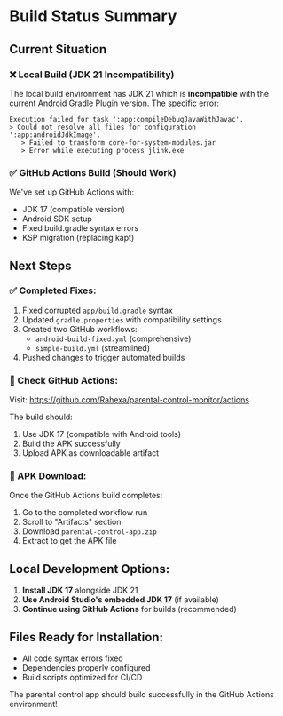 # Build Status Summary

## Current Situation

### ❌ Local Build (JDK 21 Incompatibility)
The local build environment has JDK 21 which is **incompatible** with the current Android Gradle Plugin version. The specific error:

```
Execution failed for task ':app:compileDebugJavaWithJavac'.
> Could not resolve all files for configuration ':app:androidJdkImage'.
   > Failed to transform core-for-system-modules.jar
   > Error while executing process jlink.exe
```

### ✅ GitHub Actions Build (Should Work)
We've set up GitHub Actions with:
- JDK 17 (compatible version)
- Android SDK setup
- Fixed build.gradle syntax errors
- KSP migration (replacing kapt)

## Next Steps

### ✅ Completed Fixes:
1. Fixed corrupted `app/build.gradle` syntax
2. Updated `gradle.properties` with compatibility settings  
3. Created two GitHub workflows:
   - `android-build-fixed.yml` (comprehensive)
   - `simple-build.yml` (streamlined)
4. Pushed changes to trigger automated builds

### 🔄 Check GitHub Actions:
Visit: https://github.com/Rahexa/parental-control-monitor/actions

The build should:
1. Use JDK 17 (compatible with Android tools)
2. Build the APK successfully 
3. Upload APK as downloadable artifact

### 📱 APK Download:
Once the GitHub Actions build completes:
1. Go to the completed workflow run
2. Scroll to "Artifacts" section
3. Download `parental-control-app.zip`
4. Extract to get the APK file

## Local Development Options:
1. **Install JDK 17** alongside JDK 21
2. **Use Android Studio's embedded JDK 17** (if available)
3. **Continue using GitHub Actions** for builds (recommended)

## Files Ready for Installation:
- All code syntax errors fixed
- Dependencies properly configured
- Build scripts optimized for CI/CD

The parental control app should build successfully in the GitHub Actions environment!
